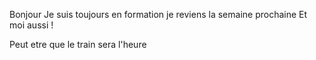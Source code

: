 Bonjour
Je suis toujours en formation
je reviens la semaine prochaine
Et moi aussi !

Peut etre que le train sera l'heure